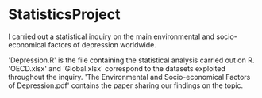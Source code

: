 # StatisticsProject
I carried out a statistical inquiry on the main environmental and socio-economical factors of depression worldwide.

'Depression.R' is the file containing the statistical analysis carried out on R. 'OECD.xlsx' and 'Global.xlsx' correspond to the datasets exploited throughout the inquiry. 'The Environmental and Socio-economical Factors of Depression.pdf' contains the paper sharing our findings on the topic.
